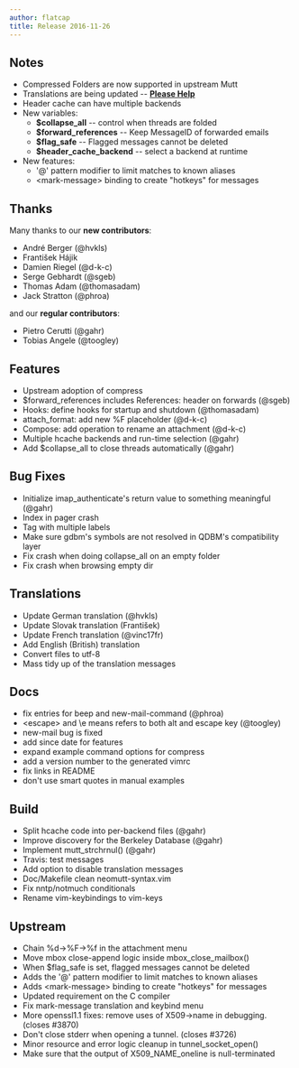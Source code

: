 ```yaml
---
author: flatcap
title: Release 2016-11-26
---
```


## Notes

- Compressed Folders are now supported in upstream Mutt
- Translations are being updated --
  [**Please Help**](https://neomutt.org/translate)
- Header cache can have multiple backends
- New variables:
  - **$collapse_all** -- control when threads are folded
  - **$forward_references** -- Keep MessageID of forwarded emails
  - **$flag_safe** -- Flagged messages cannot be deleted
  - **$header_cache_backend** -- select a backend at runtime
- New features:
  - '@' pattern modifier to limit matches to known aliases
  - \<mark-message\> binding to create "hotkeys" for messages

## Thanks

Many thanks to our **new contributors**:

- André Berger (@hvkls)
- František Hájik
- Damien Riegel (@d-k-c)
- Serge Gebhardt (@sgeb)
- Thomas Adam (@thomasadam)
- Jack Stratton (@phroa)

and our **regular contributors**:

- Pietro Cerutti (@gahr)
- Tobias Angele (@toogley)

##  Features

- Upstream adoption of compress
- $forward_references includes References: header on forwards
  (@sgeb)
- Hooks: define hooks for startup and shutdown
  (@thomasadam)
- attach_format: add new %F placeholder (@d-k-c)
- Compose: add operation to rename an attachment
  (@d-k-c)
- Multiple hcache backends and run-time selection
  (@gahr)
- Add $collapse_all to close threads automatically
  (@gahr)

##  Bug Fixes

- Initialize imap_authenticate's return value to something meaningful
  (@gahr)
- Index in pager crash
- Tag with multiple labels
- Make sure gdbm's symbols are not resolved in QDBM's compatibility layer
- Fix crash when doing collapse_all on an empty folder
- Fix crash when browsing empty dir

##  Translations

- Update German translation (@hvkls)
- Update Slovak translation (František)
- Update French translation (@vinc17fr)
- Add English (British) translation
- Convert files to utf-8
- Mass tidy up of the translation messages

##  Docs

- fix entries for beep and new-mail-command
  (@phroa)
- \<escape\> and \e means refers to both alt and escape key
  (@toogley)
- new-mail bug is fixed
- add since date for features
- expand example command options for compress
- add a version number to the generated vimrc
- fix links in README
- don't use smart quotes in manual examples

##  Build

- Split hcache code into per-backend files (@gahr)
- Improve discovery for the Berkeley Database
  (@gahr)
- Implement mutt_strchrnul() (@gahr)
- Travis: test messages
- Add option to disable translation messages
- Doc/Makefile clean neomutt-syntax.vim
- Fix nntp/notmuch conditionals
- Rename vim-keybindings to vim-keys

##  Upstream

- Chain %d-\>%F-\>%f in the attachment menu
- Move mbox close-append logic inside mbox_close_mailbox()
- When $flag_safe is set, flagged messages cannot be deleted
- Adds the '@' pattern modifier to limit matches to known aliases
- Adds \<mark-message\> binding to create "hotkeys" for messages
- Updated requirement on the C compiler
- Fix mark-message translation and keybind menu
- More openssl1.1 fixes: remove uses of X509-\>name in debugging. (closes #3870)
- Don't close stderr when opening a tunnel. (closes #3726)
- Minor resource and error logic cleanup in tunnel_socket_open()
- Make sure that the output of X509_NAME_oneline is null-terminated

